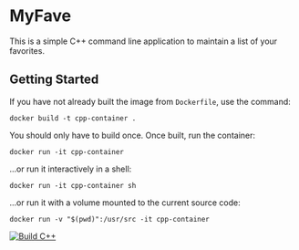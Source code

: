 # MyFave

This is a simple C++ command line application to maintain a list of your favorites.

## Getting Started

If you have not already built the image from `Dockerfile`, use the command:

```
docker build -t cpp-container .
```

You should only have to build once. Once built, run the container:

```
docker run -it cpp-container
```

...or run it interactively in a shell:

```
docker run -it cpp-container sh
```

...or run it with a volume mounted to the current source code:

```
docker run -v "$(pwd)":/usr/src -it cpp-container
```

[![Build C++](https://github.com/natesmitty1738/MyFave/actions/workflows/actions.yml/badge.svg)](https://github.com/natesmitty1738/MyFave/actions/workflows/actions.yml)